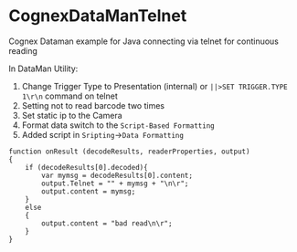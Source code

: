 # CognexDataManTelnet
Cognex Dataman example for Java connecting via telnet for continuous reading

In DataMan Utility:
1. Change Trigger Type to Presentation (internal) or `||>SET TRIGGER.TYPE 1\r\n` command on telnet
2. Setting not to read barcode two times
3. Set static ip to the Camera
4. Format data switch to the `Script-Based Formatting`
5. Added script in `Sripting`->`Data Formatting`

```
function onResult (decodeResults, readerProperties, output)
{
	if (decodeResults[0].decoded){
		var mymsg = decodeResults[0].content;
		output.Telnet = "" + mymsg + "\n\r";
		output.content = mymsg;
	}
	else
	{
		output.content = "bad read\n\r";
	}
}
```  

